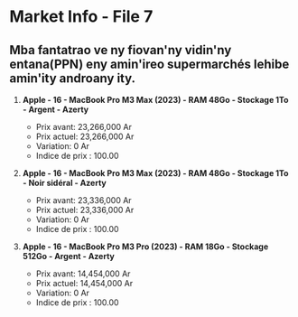 # Market Info - File 7

## Mba fantatrao ve ny fiovan'ny vidin'ny entana(PPN) eny amin'ireo supermarchés lehibe amin'ity androany ity.

1. **Apple - 16 - MacBook Pro M3 Max (2023) - RAM 48Go - Stockage 1To - Argent - Azerty**
   - Prix avant: 23,266,000 Ar
   - Prix actuel: 23,266,000 Ar
   - Variation: 0 Ar
   - Indice de prix : 100.00

2. **Apple - 16 - MacBook Pro M3 Max (2023) - RAM 48Go - Stockage 1To - Noir sidéral - Azerty**
   - Prix avant: 23,336,000 Ar
   - Prix actuel: 23,336,000 Ar
   - Variation: 0 Ar
   - Indice de prix : 100.00

3. **Apple - 16 - MacBook Pro M3 Pro (2023) - RAM 18Go - Stockage 512Go - Argent - Azerty**
   - Prix avant: 14,454,000 Ar
   - Prix actuel: 14,454,000 Ar
   - Variation: 0 Ar
   - Indice de prix : 100.00


